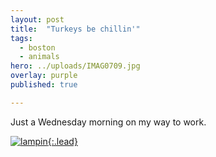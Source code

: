 ```yaml
---
layout: post
title:  "Turkeys be chillin'"
tags:
  - boston
  - animals
hero: ../uploads/IMAG0709.jpg
overlay: purple
published: true

---
```


Just a Wednesday morning on my way to work.

[![lampin](../uploads/IMAG0709.jpg){:.lead}](../uploads/IMAG0709.jpg)
